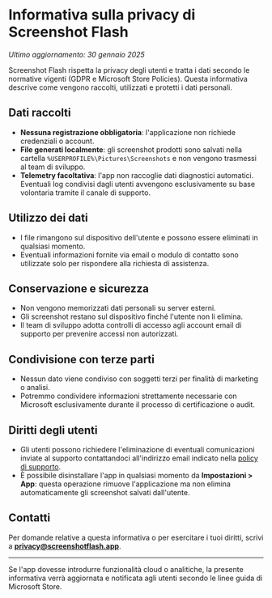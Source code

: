 # Informativa sulla privacy di Screenshot Flash

*Ultimo aggiornamento: 30 gennaio 2025*

Screenshot Flash rispetta la privacy degli utenti e tratta i dati secondo le normative vigenti (GDPR e Microsoft Store Policies). Questa informativa descrive come vengono raccolti, utilizzati e protetti i dati personali.

## Dati raccolti
- **Nessuna registrazione obbligatoria**: l'applicazione non richiede credenziali o account.
- **File generati localmente**: gli screenshot prodotti sono salvati nella cartella `%USERPROFILE%\Pictures\Screenshots` e non vengono trasmessi al team di sviluppo.
- **Telemetry facoltativa**: l'app non raccoglie dati diagnostici automatici. Eventuali log condivisi dagli utenti avvengono esclusivamente su base volontaria tramite il canale di supporto.

## Utilizzo dei dati
- I file rimangono sul dispositivo dell'utente e possono essere eliminati in qualsiasi momento.
- Eventuali informazioni fornite via email o modulo di contatto sono utilizzate solo per rispondere alla richiesta di assistenza.

## Conservazione e sicurezza
- Non vengono memorizzati dati personali su server esterni.
- Gli screenshot restano sul dispositivo finché l'utente non li elimina.
- Il team di sviluppo adotta controlli di accesso agli account email di supporto per prevenire accessi non autorizzati.

## Condivisione con terze parti
- Nessun dato viene condiviso con soggetti terzi per finalità di marketing o analisi.
- Potremmo condividere informazioni strettamente necessarie con Microsoft esclusivamente durante il processo di certificazione o audit.

## Diritti degli utenti
- Gli utenti possono richiedere l'eliminazione di eventuali comunicazioni inviate al supporto contattandoci all'indirizzo email indicato nella [policy di supporto](SupportPolicy.md).
- È possibile disinstallare l'app in qualsiasi momento da **Impostazioni > App**: questa operazione rimuove l'applicazione ma non elimina automaticamente gli screenshot salvati dall'utente.

## Contatti
Per domande relative a questa informativa o per esercitare i tuoi diritti, scrivi a **privacy@screenshotflash.app**.

---
Se l'app dovesse introdurre funzionalità cloud o analitiche, la presente informativa verrà aggiornata e notificata agli utenti secondo le linee guida di Microsoft Store.
